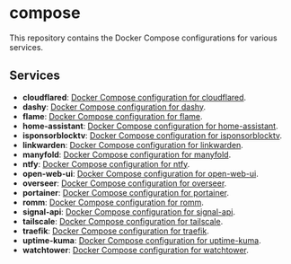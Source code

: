 # compose

This repository contains the Docker Compose configurations for various services.

## Services

- **cloudflared**: [Docker Compose configuration for cloudflared](./cloudflared/compose.yml).
- **dashy**: [Docker Compose configuration for dashy](./dashy/compose.yml).
- **flame**: [Docker Compose configuration for flame](./flame/compose.yml).
- **home-assistant**: [Docker Compose configuration for home-assistant](./home-assistant/compose.yml).
- **isponsorblocktv**: [Docker Compose configuration for isponsorblocktv](./isponsorblocktv/compose.yml).
- **linkwarden**: [Docker Compose configuration for linkwarden](./linkwarden/compose.yml).
- **manyfold**: [Docker Compose configuration for manyfold](./manyfold/compose.yml).
- **ntfy**: [Docker Compose configuration for ntfy](./ntfy/compose.yml).
- **open-web-ui**: [Docker Compose configuration for open-web-ui](./open-web-ui/compose.yml).
- **overseer**: [Docker Compose configuration for overseer](./overseer/compose.yml).
- **portainer**: [Docker Compose configuration for portainer](./portainer/compose.yml).
- **romm**: [Docker Compose configuration for romm](./romm/compose.yml).
- **signal-api**: [Docker Compose configuration for signal-api](./signal-api/compose.yml).
- **tailscale**: [Docker Compose configuration for tailscale](./tailscale/compose.yml).
- **traefik**: [Docker Compose configuration for traefik](./traefik/compose.yml).
- **uptime-kuma**: [Docker Compose configuration for uptime-kuma](./uptime-kuma/compose.yml).
- **watchtower**: [Docker Compose configuration for watchtower](./watchtower/compose.yml).
